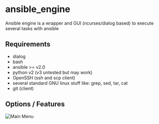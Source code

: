 # ansible_engine
Ansible engine is a wrapper and GUI (ncurses/dialog based) to execute several tasks with ansible


## Requirements

* dialog
* bash
* ansible >= v2.0
* python v2 (v3 untested but may work)
* OpenSSH (ssh and scp client)
* several standard GNU linux stuff like: grep, sed, tar, cat
* git (client)

## Options / Features

![Main Menu](https://github.com/secure-diversITy/ansible_engine/blob/stable/docs/main.png)
